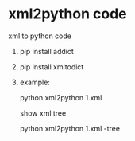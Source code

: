 # xml2python code
xml to python code
1. pip install addict
2. pip install xmltodict
3. example:
   
   python xml2python 1.xml
   
   show xml tree
   
   python xml2python 1.xml -tree


